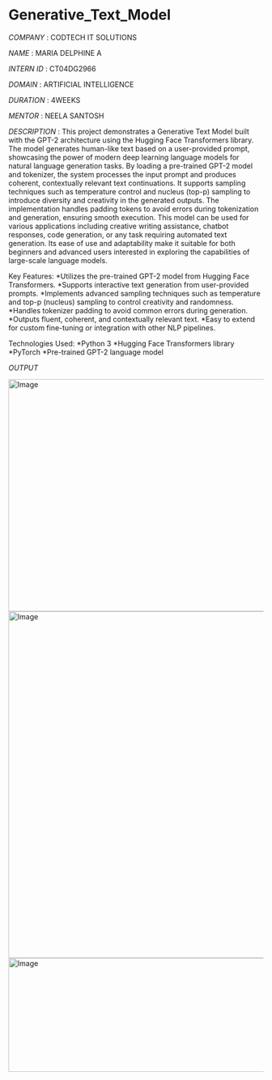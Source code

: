 # Generative_Text_Model

*COMPANY* : CODTECH IT SOLUTIONS

*NAME* : MARIA DELPHINE A

*INTERN ID* : CT04DG2966

*DOMAIN* : ARTIFICIAL INTELLIGENCE

*DURATION* : 4WEEKS

*MENTOR* : NEELA SANTOSH

*DESCRIPTION* : This project demonstrates a Generative Text Model built with the GPT-2 architecture using the Hugging Face Transformers library. The model generates human-like text based on a user-provided prompt, showcasing the power of modern deep learning language models for natural language generation tasks. By loading a pre-trained GPT-2 model and tokenizer, the system processes the input prompt and produces coherent, contextually relevant text continuations. It supports sampling techniques such as temperature control and nucleus (top-p) sampling to introduce diversity and creativity in the generated outputs. The implementation handles padding tokens to avoid errors during tokenization and generation, ensuring smooth execution. This model can be used for various applications including creative writing assistance, chatbot responses, code generation, or any task requiring automated text generation. Its ease of use and adaptability make it suitable for both beginners and advanced users interested in exploring the capabilities of large-scale language models.

Key Features:
*Utilizes the pre-trained GPT-2 model from Hugging Face Transformers.
*Supports interactive text generation from user-provided prompts.
*Implements advanced sampling techniques such as temperature and top-p (nucleus) sampling to control creativity and randomness.
*Handles tokenizer padding to avoid common errors during generation.
*Outputs fluent, coherent, and contextually relevant text.
*Easy to extend for custom fine-tuning or integration with other NLP pipelines.

Technologies Used:
*Python 3
*Hugging Face Transformers library
*PyTorch
*Pre-trained GPT-2 language model

*OUTPUT* 

<img width="1777" height="459" alt="Image" src="https://github.com/user-attachments/assets/142ab524-1e41-4427-807b-59e7be9c33b9" />
<img width="1452" height="685" alt="Image" src="https://github.com/user-attachments/assets/80f9ffc4-9a6e-44d1-8ac9-cf13411b5192" />
<img width="1817" height="225" alt="Image" src="https://github.com/user-attachments/assets/9b9d39bf-f214-464b-8e2c-ea1c76368070" />
